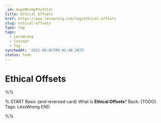 ```yaml
---
_id: Aep2BhcHpPXvYCSJc
title: Ethical Offsets
href: https://www.lesswrong.com/tag/ethical-offsets
slug: ethical-offsets
type: tag
tags:
  - LessWrong
  - Concept
  - Tag
synchedAt: '2022-09-01T09:42:48.307Z'
status: todo
---
```


# Ethical Offsets


%%

% START
Basic (and reversed card)
What is **Ethical Offsets**?
Back: {TODO}
Tags: LessWrong
END
<!--ID: 1663157006706-->


%%
	
